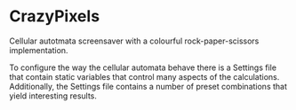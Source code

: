 # CrazyPixels
Cellular autotmata screensaver with a colourful rock-paper-scissors implementation.

To configure the way the cellular automata behave there is a Settings file that contain static variables that control many aspects of the calculations.
Additionally, the Settings file contains a number of preset combinations that yield interesting results.
